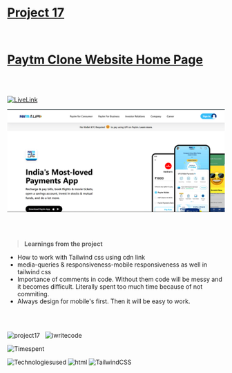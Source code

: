 # [Project 17](https://jagadeeshproject17.netlify.app/)

<br>

# [Paytm Clone Website Home Page](https://jagadeeshproject17.netlify.app/)

<br><br>

[![LiveLink](https://img.shields.io/badge/Live%20Link-Click%20here-red)](https://jagadeeshproject17.netlify.app/)


![image](./my_paytm_asset_collection/paytmThumbnail.png)


<br><br>


>**Learnings from the project**


- How to work with Tailwind css using cdn link
- media-queries & responsiveness-mobile responsiveness as well in tailwind css
- Importance of comments in code. Without them code will be messy and it becomes difficult. Literally spent too much time because of not commiting.
- Always design for mobile's first. Then it will be easy to work.



<br><br>

![project17](https://img.shields.io/badge/Project-17-orange)  &nbsp; ![iwritecode](https://img.shields.io/badge/iwrite-code-green)

![Timespent](https://img.shields.io/badge/Time%20spent-28%20hours-blue)

![Technologiesused](https://img.shields.io/badge/-Technologies%20used-informational)
![html](https://img.shields.io/badge/-html-orange) 
![TailwindCSS](https://img.shields.io/badge/-Tailwind_css-7a69b4)